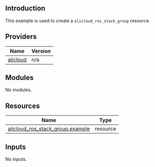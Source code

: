 ## Introduction

This example is used to create a `alicloud_ros_stack_group` resource.

<!-- BEGIN_TF_DOCS -->
## Providers

| Name | Version |
|------|---------|
| <a name="provider_alicloud"></a> [alicloud](#provider\_alicloud) | n/a |

## Modules

No modules.

## Resources

| Name | Type |
|------|------|
| [alicloud_ros_stack_group.example](https://registry.terraform.io/providers/aliyun/alicloud/latest/docs/resources/ros_stack_group) | resource |

## Inputs

No inputs.
<!-- END_TF_DOCS -->    